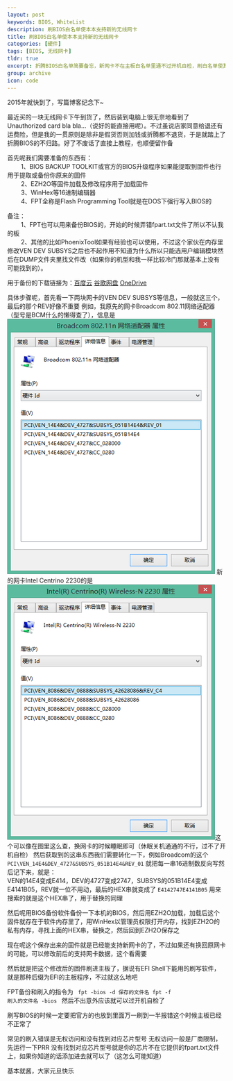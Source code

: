 ```yaml
---
layout: post
keywords: BIOS, WhiteList
description: 刷BIOS白名单使本本支持新的无线网卡
title: 刷BIOS白名单使本本支持新的无线网卡
categories: [硬件]
tags: [BIOS, 无线网卡]
tldr: true
excerpt: 折腾BIOS白名单简要备忘，新网卡不在主板白名单里通不过开机自检，刷白名单使其通过
group: archive
icon: code
---
```


2015年就快到了，写篇博客纪念下~

最近买的一块无线网卡下午到货了，然后装到电脑上很无奈地看到了Unauthorized card bla bla...（说好的能直接用呢）。不过虽说店家同意给退还有运费险，但是我的一贯原则是除非是假货否则加钱或折腾都不退货，于是就踏上了折腾BIOS的不归路。好了不废话了直接上教程，也顺便留作备
	
首先呢我们需要准备的东西有：</br>
	&nbsp;&nbsp;&nbsp;&nbsp;&nbsp;&nbsp;&nbsp;&nbsp;<ui>1、BIOS BACKUP TOOLKIT或官方的BIOS升级程序如果能提取到固件也行用于提取或备份你原来的固件</ui></br>
	&nbsp;&nbsp;&nbsp;&nbsp;&nbsp;&nbsp;&nbsp;&nbsp;<ui>2、EZH2O等固件加载及修改程序用于加载固件</ui></br>
	&nbsp;&nbsp;&nbsp;&nbsp;&nbsp;&nbsp;&nbsp;&nbsp;<ui>3、WinHex等16进制编辑器</ui></br>
	&nbsp;&nbsp;&nbsp;&nbsp;&nbsp;&nbsp;&nbsp;&nbsp;<ui>4、FPT全称是Flash Programming Tool就是在DOS下强行写入BIOS的</ui></br>
	
备注：</br>
	&nbsp;&nbsp;&nbsp;&nbsp;&nbsp;&nbsp;&nbsp;&nbsp;<ui>1、FPT也可以用来备份BIOS的，开始的时候弄错fpart.txt文件了所以不认我的板</ui></br>
	&nbsp;&nbsp;&nbsp;&nbsp;&nbsp;&nbsp;&nbsp;&nbsp;<ui>2、其他的比如PhoenixTool如果有经验也可以使用，不过这个家伙在内存里修改VEN DEV SUBSYS之后也不起作用不知道为什么所以只能选用户编辑模块然后在DUMP文件夹里找文件改（如果你的机型和我一样比较冷门那就基本上没有可能找到的）。</ui></br>

用于备份的下载链接为：<a href="http://pan.baidu.com/s/1c0guEkw">百度云</a> <a href="https://drive.google.com/file/d/0B5K-1xj0JmwkdXNaZS1ISGFvNEU/view?usp=sharing">谷歌网盘</a> <a href="http://1drv.ms/1yXJZvu">OneDrive</a>

具体步骤呢，首先看一下两块网卡的VEN DEV SUBSYS等信息，一般就这三个，最后的那个REV好像不重要
例如，我原先的网卡Broadcom 802.11网络适配器（型号是BCM什么的懒得查了），信息是<img src="/image/post/20141231/Broadcom.png"></img>
新的网卡Intel Centrino 2230的是<img src="/image/post/20141231/Intel.PNG"></img>这个可以像在图里这么查，换网卡的时候睡眠即可（休眠关机通通的不行，过不了开机自检）
然后获取到的这串东西我们需要转化一下，例如Broadcom的这个
<code>PCI\VEN_14E4&DEV_4727&SUBSYS_051B14E4&REV_01</code>
就把每一串16进制数反向写然后记下来，就是：</br>
VEN的14E4变成E414，DEV的4727变成2747，SUBSYS的051B14E4变成E4141B05，REV就一位不用动，最后的HEX串就变成了
<code>E4142747E4141B05</code>
用来搜索的就是这个HEX串了，用于替换的同理

然后呢用BIOS备份软件备份一下本机的BIOS，然后用EZH2O加载，加载后这个固件就存在于软件内存里了，用WinHex以管理员权限打开内存，找到EZH2O的私有内存，寻找上面的HEX串，替换之，然后回到EZH2O保存之

现在呢这个保存出来的固件就是已经能支持新网卡的了，不过如果还有换回原网卡的可能，可以修改前后的支持网卡数据，这个看需要

然后就是把这个修改后的固件刷进主板了，据说有EFI Shell下能用的刷写软件，就是那种后缀为EFI的主板程序，不过就这么地吧

FPT备份和刷入的指令为
<code>
fpt -bios -d 保存的文件名
fpt -f 刷入的文件名 -bios
</code>
然后不出意外应该就可以过开机自检了

刷写BIOS的时候一定要把官方的也放到里面万一刷到一半报错这个时候主板已经不正常了

常见的刷入错误是无权访问和没有找到对应芯片型号
无权访问一般是厂商限制，先运行一下PRR
没有找到对应芯片型号就是你的芯片不在它提供的fpart.txt文件上，如果你知道的话添加进去就可以了（这怎么可能知道）

基本就酱，大家元旦快乐